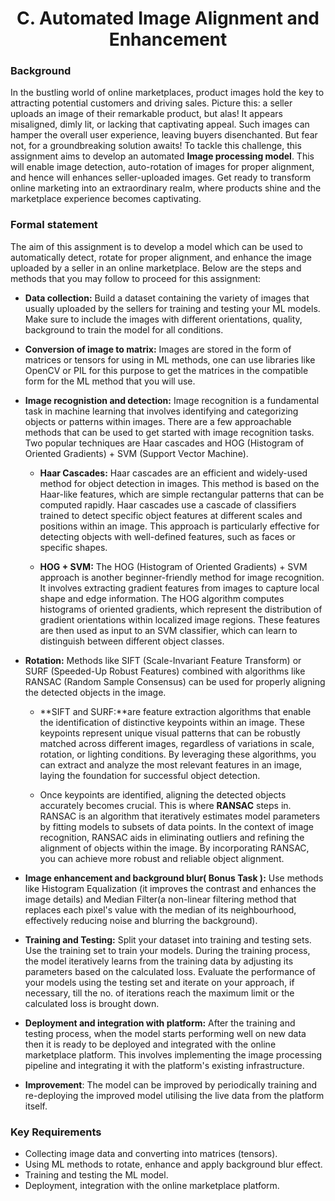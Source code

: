 <h1 style="text-align: center;">C. Automated Image Alignment and Enhancement </h1>

### Background
In the bustling world of online marketplaces, product images hold the key to attracting potential customers and driving sales. Picture this: a seller uploads an image of their remarkable product, but alas! It appears misaligned, dimly lit, or lacking that captivating appeal.
Such images can hamper the overall user experience, leaving buyers disenchanted. But fear not, for a groundbreaking solution awaits! To tackle this challenge, this assignment aims to develop an automated **Image processing model**. This will enable  image detection, auto-rotation of images for proper alignment, and hence will enhances seller-uploaded images. 
Get ready to transform online marketing into an extraordinary realm, where products shine and the marketplace experience becomes captivating.

### Formal statement
The aim of this assignment is to develop a model which can be used to automatically detect, rotate for proper alignment, and enhance the image uploaded by a seller in an online marketplace.
Below are the steps and methods that you may follow to proceed for this assignment:


-   **Data collection:** Build a dataset containing the variety of images that usually uploaded by the sellers for training and testing your ML models. Make sure to include the images with different orientations, quality, background to train the model for all conditions.

-   **Conversion of image to matrix:** Images are stored in the form of matrices or tensors for using in ML methods, one can use libraries like OpenCV or PIL for this purpose to get the matrices in the compatible form for the ML method that you will use.

-   **Image recognistion and detection:** Image recognition is a fundamental task in machine learning that involves identifying and categorizing objects or patterns within images. There are a few approachable methods that can be used to get started with image recognition tasks. Two popular techniques are Haar cascades and HOG (Histogram of Oriented Gradients) + SVM (Support Vector Machine).
    - **Haar Cascades:**
  Haar cascades are an efficient and widely-used method for object detection in images. This method is based on the Haar-like features, which are simple rectangular patterns that can be computed rapidly. Haar cascades use a cascade of classifiers trained to detect specific object features at different scales and positions within an image. This approach is particularly effective for detecting objects with well-defined features, such as faces or specific shapes.

    - **HOG + SVM:**
The HOG (Histogram of Oriented Gradients) + SVM approach is another beginner-friendly method for image recognition. It involves extracting gradient features from images to capture local shape and edge information. The HOG algorithm computes histograms of oriented gradients, which represent the distribution of gradient orientations within localized image regions. These features are then used as input to an SVM classifier, which can learn to distinguish between different object classes.

-   **Rotation:** Methods like SIFT (Scale-Invariant Feature Transform) or SURF (Speeded-Up Robust Features) combined with algorithms like RANSAC (Random Sample Consensus) can be used for properly aligning the detected objects in the image.
    
    - **SIFT and SURF:**are feature extraction algorithms that enable the identification of distinctive keypoints within an image. These keypoints represent unique visual patterns that can be robustly matched across different images, regardless of variations in scale, rotation, or lighting conditions. By leveraging these algorithms, you can extract and analyze the most relevant features in an image, laying the foundation for successful object detection.

    - Once keypoints are identified, aligning the detected objects accurately becomes crucial. This is where **RANSAC** steps in. RANSAC is an algorithm that iteratively estimates model parameters by fitting models to subsets of data points. In the context of image recognition, RANSAC aids in eliminating outliers and refining the alignment of objects within the image. By incorporating RANSAC, you can achieve more robust and reliable object alignment.
      
 - **Image enhancement and background blur( Bonus Task ):** Use methods like Histogram Equalization (it improves the contrast and enhances the image details) and Median Filter(a non-linear filtering method that replaces each pixel's value with the median of its neighbourhood, effectively reducing noise and blurring the background).

-   **Training and Testing:** Split your dataset into training and testing sets. Use the training set to train your models. During the training process, the model iteratively learns from the training data by adjusting its parameters based on the calculated loss. Evaluate the performance of your models using the testing set and iterate on your approach, if necessary, till the no. of iterations reach the maximum limit or the calculated loss is brought down.

-   **Deployment and integration with platform:** After the training and testing process, when the model starts performing well on new data then it is ready to be deployed and integrated with the online marketplace platform. This involves implementing the image processing pipeline and integrating it with the platform's existing infrastructure.

-   **Improvement**: The model can be improved by periodically training and re-deploying the improved model utilising the live data from the platform itself.

### Key Requirements
-   Collecting image data and converting into matrices (tensors).
-   Using ML methods to rotate, enhance and apply background blur effect.
-   Training and testing the ML model.
-   Deployment, integration with the online marketplace platform.
